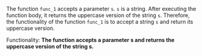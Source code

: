 The function `func_1` accepts a parameter `s`. `s` is a string. After executing the function body, it returns the uppercase version of the string `s`. Therefore, the functionality of the function `func_1` is to accept a string `s` and return its uppercase version. 

Functionality: **The function accepts a parameter s and returns the uppercase version of the string s.**